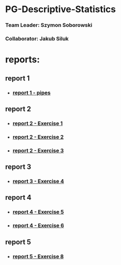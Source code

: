 # PG-Descriptive-Statistics

### Team Leader: Szymon Soborowski <br>
### Collaborator: Jakub Siluk

# reports:

## report 1
- ### [report 1 - pipes](https://github.com/Just-Simon-Dev/PG-Descriptive-Statistics/blob/main/report-1/Report1.md)

## report 2
- ### [report 2 - Exercise 1](https://github.com/Just-Simon-Dev/PG-Descriptive-Statistics/blob/main/report-2/Exercise1.md)
- ### [report 2 - Exercise 2](https://github.com/Just-Simon-Dev/PG-Descriptive-Statistics/blob/main/report-2/Exercise2.md)
- ### [report 2 - Exercise 3](https://github.com/Just-Simon-Dev/PG-Descriptive-Statistics/blob/main/report-2/Exercise3.md)

## report 3
- ### [report 3 - Exercise 4](https://github.com/Just-Simon-Dev/PG-Descriptive-Statistics/blob/main/report-3/Exercise4.md)

## report 4
- ### [report 4 - Exercise 5](https://github.com/Just-Simon-Dev/PG-Descriptive-Statistics/blob/main/report-4/Exercise5/Exercise5.md)
- ### [report 4 - Exercise 6](https://github.com/Just-Simon-Dev/PG-Descriptive-Statistics/blob/main/report-4/Exercise6/Exercise6.md)

## report 5
- ### [report 5 - Exercise 8](https://github.com/Just-Simon-Dev/PG-Descriptive-Statistics/blob/main/report-5/Exercise8.md)
